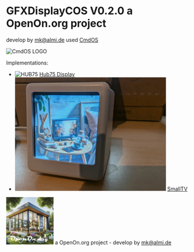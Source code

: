 # GFXDisplayCOS V0.2.0 a OpenOn.org project

develop by mk@almi.de used <a href="https://github.com/mklossde/CmdOs">CmdOS</A>

![CmdOS LOGO](images/GFXDisplayCOS.gif)

Implementations:
- ![HUB75](https://github.com/mklossde/MatrixCOS/images/pageTime.gif) <a href="https://github.com/mklossde/MatrixCOS">Hub75 Display</A>
- ![SmallTV](SmallTVCOS/images/STV_Logo.gif) <a href="SmallTVCOS/">SmallTV</A>

![LOGO](images/OpenOnOrg.gif) a OpenOn.org project - develop by mk@almi.de 